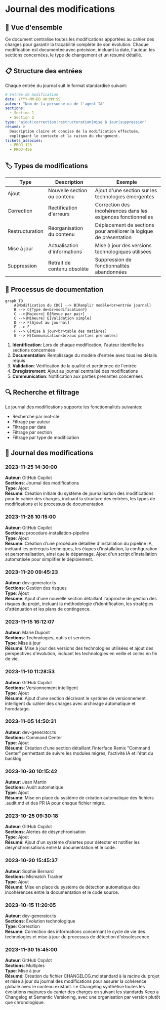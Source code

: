 # Journal des modifications

## 🔄 Vue d'ensemble

Ce document centralise toutes les modifications apportées au cahier des charges pour garantir la traçabilité complète de son évolution. Chaque modification est documentée avec précision, incluant la date, l'auteur, les sections concernées, le type de changement et un résumé détaillé.

## 📋 Structure des entrées

Chaque entrée du journal suit le format standardisé suivant:

```yaml
# Entrée de modification
date: YYYY-MM-DD HH:MM:SS
auteur: "Nom de la personne ou de l'agent IA"
sections:
  - Section 1
  - Section 2
type: "ajout|correction|restructuration|mise à jour|suppression"
résumé: >
  Description claire et concise de la modification effectuée,
  expliquant le contexte et la raison du changement.
tickets_associés:
  - PROJ-123
  - PROJ-456
```

## 🏷️ Types de modifications

| Type | Description | Exemple |
|------|-------------|---------|
| Ajout | Nouvelle section ou contenu | Ajout d'une section sur les technologies émergentes |
| Correction | Rectification d'erreurs | Correction des incohérences dans les exigences fonctionnelles |
| Restructuration | Réorganisation du contenu | Déplacement de sections pour améliorer la logique de présentation |
| Mise à jour | Actualisation d'informations | Mise à jour des versions technologiques utilisées |
| Suppression | Retrait de contenu obsolète | Suppression de fonctionnalités abandonnées |

## 📝 Processus de documentation

```mermaid
graph TD
    A[Modification du CDC] --> B[Remplir modèle<br>entrée journal]
    B --> C{Type de<br>modification?}
    C -->|Majeure| D[Revue par pair]
    C -->|Mineure| E[Validation simple]
    D --> F[Ajout au journal]
    E --> F
    F --> G[Mise à jour<br>table des matières]
    G --> H[Communication<br>aux parties prenantes]
```

1. **Identification**: Lors de chaque modification, l'auteur identifie les sections concernées
2. **Documentation**: Remplissage du modèle d'entrée avec tous les détails requis
3. **Validation**: Vérification de la qualité et pertinence de l'entrée
4. **Enregistrement**: Ajout au journal centralisé des modifications
5. **Communication**: Notification aux parties prenantes concernées

## 🔍 Recherche et filtrage

Le journal des modifications supporte les fonctionnalités suivantes:
- Recherche par mot-clé
- Filtrage par auteur
- Filtrage par date
- Filtrage par section
- Filtrage par type de modification

## 📜 Journal des modifications

### 2023-11-25 14:30:00
**Auteur**: GitHub Copilot  
**Sections**: Journal des modifications  
**Type**: Ajout  
**Résumé**: Création initiale du système de journalisation des modifications pour le cahier des charges, incluant la structure des entrées, les types de modifications et le processus de documentation.  

### 2023-11-26 10:15:00
**Auteur**: GitHub Copilot  
**Sections**: procedure-installation-pipeline  
**Type**: Ajout  
**Résumé**: Création d'une procédure détaillée d'installation du pipeline IA, incluant les prérequis techniques, les étapes d'installation, la configuration et personnalisation, ainsi que le dépannage. Ajout d'un script d'installation automatisée pour simplifier le déploiement.  

### 2023-11-20 09:45:23
**Auteur**: dev-generator.ts  
**Sections**: Gestion des risques  
**Type**: Ajout  
**Résumé**: Ajout d'une nouvelle section détaillant l'approche de gestion des risques du projet, incluant la méthodologie d'identification, les stratégies d'atténuation et les plans de contingence.  

### 2023-11-15 16:12:07
**Auteur**: Marie Dupont  
**Sections**: Technologies, outils et services  
**Type**: Mise à jour  
**Résumé**: Mise à jour des versions des technologies utilisées et ajout des perspectives d'évolution, incluant les technologies en veille et celles en fin de vie.  

### 2023-11-10 11:28:53
**Auteur**: GitHub Copilot  
**Sections**: Versionnement intelligent  
**Type**: Ajout  
**Résumé**: Ajout d'une section décrivant le système de versionnement intelligent du cahier des charges avec archivage automatique et horodatage.  

### 2023-11-05 14:50:31
**Auteur**: dev-generator.ts  
**Sections**: Command Center  
**Type**: Ajout  
**Résumé**: Création d'une section détaillant l'interface Remix "Command Center" permettant de suivre les modules migrés, l'activité IA et l'état du backlog.  

### 2023-10-30 10:15:42
**Auteur**: Jean Martin  
**Sections**: Audit automatique  
**Type**: Ajout  
**Résumé**: Mise en place du système de création automatique des fichiers .audit.md et des PR IA pour chaque fichier migré.  

### 2023-10-25 09:30:18
**Auteur**: GitHub Copilot  
**Sections**: Alertes de désynchronisation  
**Type**: Ajout  
**Résumé**: Ajout d'un système d'alertes pour détecter et notifier les désynchronisations entre la documentation et le code.  

### 2023-10-20 15:45:37
**Auteur**: Sophie Bernard  
**Sections**: Mismatch Tracker  
**Type**: Ajout  
**Résumé**: Mise en place du système de détection automatique des incohérences entre la documentation et le code source.  

### 2023-10-15 11:20:05
**Auteur**: dev-generator.ts  
**Sections**: Évolution technologique  
**Type**: Correction  
**Résumé**: Correction des informations concernant le cycle de vie des technologies et mise à jour du processus de détection d'obsolescence.  

### 2023-11-30 15:45:00
**Auteur**: GitHub Copilot  
**Sections**: Multiples  
**Type**: Mise à jour  
**Résumé**: Création du fichier CHANGELOG.md standard à la racine du projet et mise à jour du journal des modifications pour assurer la cohérence globale avec le contenu existant. Le Changelog synthétise toutes les évolutions majeures du cahier des charges en suivant les standards Keep a Changelog et Semantic Versioning, avec une organisation par version plutôt que chronologique.  

